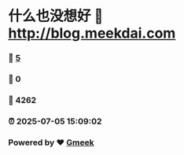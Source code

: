 # 什么也没想好 :link: http://blog.meekdai.com 
### :page_facing_up: [5](http://blog.meekdai.com/tag.html) 
### :speech_balloon: 0 
### :hibiscus: 4262 
### :alarm_clock: 2025-07-05 15:09:02 
### Powered by :heart: [Gmeek](https://github.com/Meekdai/Gmeek)
